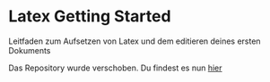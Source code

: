 # Latex Getting Started

Leitfaden zum Aufsetzen von Latex und dem editieren deines ersten Dokuments

Das Repository wurde verschoben. Du findest es nun [hier](https://github.com/lufixSch/guides)
